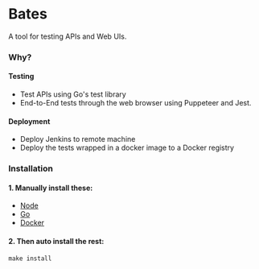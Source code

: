 # Bates
A tool for testing APIs and Web UIs.

### Why?

#### Testing
* Test APIs using Go's test library
* End-to-End tests through the web browser using Puppeteer and Jest.

#### Deployment
* Deploy Jenkins to remote machine
* Deploy the tests wrapped in a docker image to a Docker registry

### Installation

#### 1. Manually install these:
* [Node](https://nodejs.org/en/download/)
* [Go](https://golang.org/doc/install)
* [Docker](https://docs.docker.com/install/)

#### 2. Then auto install the rest:
```
make install
```


